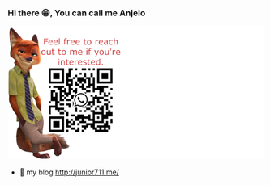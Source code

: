 ### Hi there 😁, You can call me Anjelo 

![QR Code](About.png)
- 🔭 my blog <a>http://junior711.me/</a>



